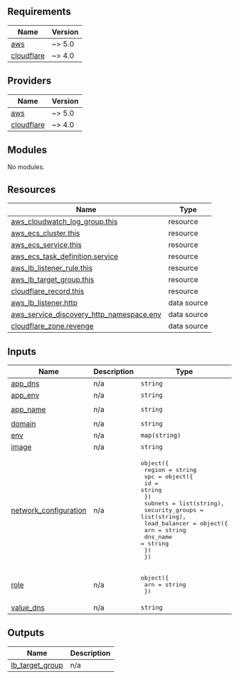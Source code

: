 <!-- BEGIN_TF_DOCS -->
## Requirements

| Name | Version |
|------|---------|
| <a name="requirement_aws"></a> [aws](#requirement\_aws) | ~> 5.0 |
| <a name="requirement_cloudflare"></a> [cloudflare](#requirement\_cloudflare) | ~> 4.0 |

## Providers

| Name | Version |
|------|---------|
| <a name="provider_aws"></a> [aws](#provider\_aws) | ~> 5.0 |
| <a name="provider_cloudflare"></a> [cloudflare](#provider\_cloudflare) | ~> 4.0 |

## Modules

No modules.

## Resources

| Name | Type |
|------|------|
| [aws_cloudwatch_log_group.this](https://registry.terraform.io/providers/hashicorp/aws/latest/docs/resources/cloudwatch_log_group) | resource |
| [aws_ecs_cluster.this](https://registry.terraform.io/providers/hashicorp/aws/latest/docs/resources/ecs_cluster) | resource |
| [aws_ecs_service.this](https://registry.terraform.io/providers/hashicorp/aws/latest/docs/resources/ecs_service) | resource |
| [aws_ecs_task_definition.service](https://registry.terraform.io/providers/hashicorp/aws/latest/docs/resources/ecs_task_definition) | resource |
| [aws_lb_listener_rule.this](https://registry.terraform.io/providers/hashicorp/aws/latest/docs/resources/lb_listener_rule) | resource |
| [aws_lb_target_group.this](https://registry.terraform.io/providers/hashicorp/aws/latest/docs/resources/lb_target_group) | resource |
| [cloudflare_record.this](https://registry.terraform.io/providers/cloudflare/cloudflare/latest/docs/resources/record) | resource |
| [aws_lb_listener.http](https://registry.terraform.io/providers/hashicorp/aws/latest/docs/data-sources/lb_listener) | data source |
| [aws_service_discovery_http_namespace.env](https://registry.terraform.io/providers/hashicorp/aws/latest/docs/data-sources/service_discovery_http_namespace) | data source |
| [cloudflare_zone.revenge](https://registry.terraform.io/providers/cloudflare/cloudflare/latest/docs/data-sources/zone) | data source |

## Inputs

| Name | Description | Type | Default | Required |
|------|-------------|------|---------|:--------:|
| <a name="input_app_dns"></a> [app\_dns](#input\_app\_dns) | n/a | `string` | n/a | yes |
| <a name="input_app_env"></a> [app\_env](#input\_app\_env) | n/a | `string` | n/a | yes |
| <a name="input_app_name"></a> [app\_name](#input\_app\_name) | n/a | `string` | `"portal-replay"` | no |
| <a name="input_domain"></a> [domain](#input\_domain) | n/a | `string` | n/a | yes |
| <a name="input_env"></a> [env](#input\_env) | n/a | `map(string)` | `{}` | no |
| <a name="input_image"></a> [image](#input\_image) | n/a | `string` | n/a | yes |
| <a name="input_network_configuration"></a> [network\_configuration](#input\_network\_configuration) | n/a | <pre>object({<br>    region = string<br>    vpc = object({<br>      id = string<br>    })<br>    subnets         = list(string),<br>    security_groups = list(string),<br>    load_balancer = object({<br>      arn      = string<br>      dns_name = string<br>    })<br>  })</pre> | n/a | yes |
| <a name="input_role"></a> [role](#input\_role) | n/a | <pre>object({<br>    arn = string<br>  })</pre> | n/a | yes |
| <a name="input_value_dns"></a> [value\_dns](#input\_value\_dns) | n/a | `string` | n/a | yes |

## Outputs

| Name | Description |
|------|-------------|
| <a name="output_lb_target_group"></a> [lb\_target\_group](#output\_lb\_target\_group) | n/a |
<!-- END_TF_DOCS -->